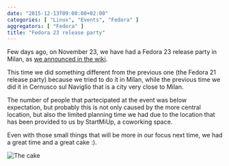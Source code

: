 ```yaml
---
date: "2015-12-13T09:00:00+02:00"
categories: [ "Linux", "Events", "Fedora" ]
aggregators: [ "Fedora" ]
title: "Fedora 23 release party"
---
```

Few days ago, on November 23, we have had a Fedora 23 release party in Milan, as [we announced in the wiki](https://fedoraproject.org/wiki/Release_Party_F23_Milan).

This time we did something different from the previous one (the Fedora 21 release party) because we tried to do it in Milan, while the previous time we did it in Cernusco sul Naviglio that is a city very close to Milan.

The number of people that partecipated at the event was below expectation, but probably this is not only caused by the more central location, but also the limited planning time we had due to the location that has been provided to us by StartMiUp, a coworking space.

Even with those small things that will be more in our focus next time, we had a great time and a great cake :).

![The cake](/img/posts/2015_fedora23_release_party_cake.jpg)
